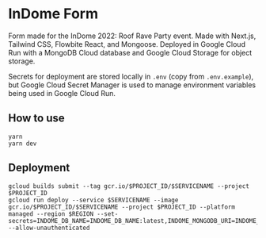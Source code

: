 # InDome Form

Form made for the InDome 2022: Roof Rave Party event. Made with Next.js, Tailwind CSS, Flowbite React, and Mongoose. Deployed in Google Cloud Run with a MongoDB Cloud database and Google Cloud Storage for object storage.

Secrets for deployment are stored locally in `.env` (copy from `.env.example`), but Google Cloud Secret Manager is used to manage environment variables being used in Google Cloud Run.

## How to use

```
yarn
yarn dev
```

## Deployment

```
gcloud builds submit --tag gcr.io/$PROJECT_ID/$SERVICENAME --project $PROJECT_ID
gcloud run deploy --service $SERVICENAME --image gcr.io/$PROJECT_ID/$SERVICENAME --project $PROJECT_ID --platform managed --region $REGION --set-secrets=INDOME_DB_NAME=INDOME_DB_NAME:latest,INDOME_MONGODB_URI=INDOME_MONGODB_URI:latest,INDOME_GCP_BUCKET=INDOME_GCP_BUCKET:latest,INDOME_ADMIN_SECRET=INDOME_ADMIN_SECRET:latest,GOOGLE_CLIENT_ID=GOOGLE_CLIENT_ID:latest,GOOGLE_CLIENT_SECRET=GOOGLE_CLIENT_SECRET:latest,GOOGLE_REFRESH_TOKEN=GOOGLE_REFRESH_TOKEN:latest --allow-unauthenticated
```
